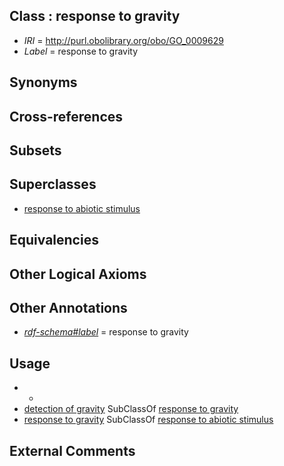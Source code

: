 
## Class : response to gravity

 * *IRI* = http://purl.obolibrary.org/obo/GO_0009629
 * *Label* = response to gravity

## Synonyms


## Cross-references


## Subsets


## Superclasses

 * [response to abiotic stimulus](../../GO/28/GO_0009628.md)

## Equivalencies


## Other Logical Axioms


## Other Annotations

 * *[rdf-schema#label](../../el/rdf-schema#label.md)* = response to gravity

## Usage

 * -
 * [detection of gravity](../../GO/90/GO_0009590.md) SubClassOf [response to gravity](../../GO/29/GO_0009629.md)
 * [response to gravity](../../GO/29/GO_0009629.md) SubClassOf [response to abiotic stimulus](../../GO/28/GO_0009628.md)

## External Comments

